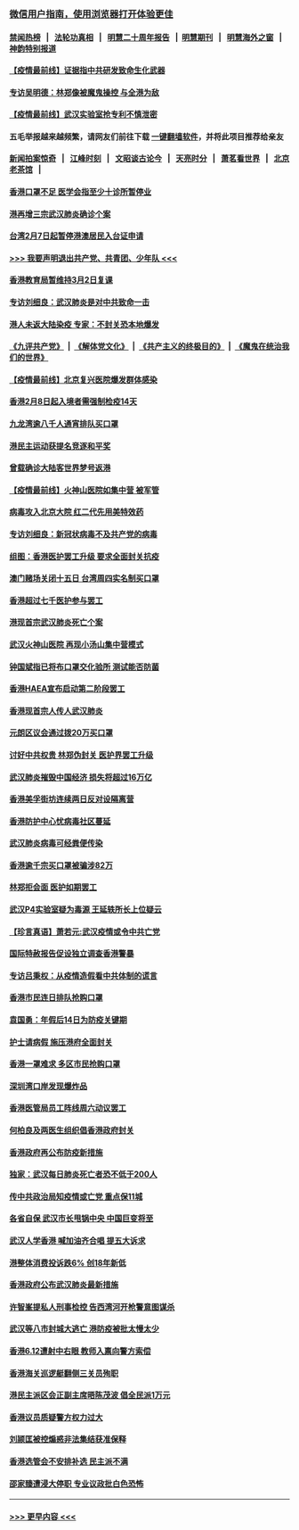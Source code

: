 ### [微信用户指南，使用浏览器打开体验更佳](https://github.com/gfw-breaker/banned-news1/blob/master/indexes/wechat-guide.md?t=0)
#### [禁闻热榜](热点新闻.md?t=0)  &nbsp;&nbsp;|&nbsp;&nbsp; [法轮功真相](https://github.com/gfw-breaker/truth/blob/master/README.md?t=0) &nbsp;&nbsp;|&nbsp;&nbsp; [明慧二十周年报告](https://github.com/gfw-breaker/mh-reports/blob/master/README.md?t=0) &nbsp;&nbsp;|&nbsp;&nbsp;[明慧期刊](https://github.com/gfw-breaker/mh-qikan) &nbsp;&nbsp;|&nbsp;&nbsp; [明慧海外之窗](https://github.com/gfw-breaker/mh-news/blob/master/README.md?t=0) &nbsp;&nbsp;|&nbsp;&nbsp; [神韵特别报道](https://github.com/gfw-breaker/mh-news/blob/master/shenyun.md?t=0)
#### [【疫情最前线】证据指中共研发致命生化武器](../pages/nsc415/n11853087.md?t=02081133) 
#### [专访吴明德：林郑像被魔鬼操控 与全港为敌](../pages/nsc415/n11852734.md?t=02081133) 
#### [【疫情最前线】武汉实验室抢专利不慎泄密](../pages/nsc415/n11850310.md?t=02081133) 
#### 五毛举报越来越频繁，请网友们前往下载 [一键翻墙软件](https://github.com/gfw-breaker/ssr-accounts)，并将此项目推荐给亲友
#### [新闻拍案惊奇](https://github.com/gfw-breaker/banned-news1/blob/master/pages/link4.md) &nbsp;&nbsp;|&nbsp;&nbsp; [江峰时刻](https://github.com/gfw-breaker/banned-news1/blob/master/pages/link4.md) &nbsp;&nbsp;|&nbsp;&nbsp; [文昭谈古论今](https://github.com/gfw-breaker/banned-news1/blob/master/pages/link4.md) &nbsp;&nbsp;|&nbsp;&nbsp; [天亮时分](https://github.com/gfw-breaker/banned-news1/blob/master/pages/link4.md) &nbsp;&nbsp;|&nbsp;&nbsp; [萧茗看世界](https://github.com/gfw-breaker/banned-news1/blob/master/pages/link4.md) &nbsp;&nbsp;|&nbsp;&nbsp; [北京老茶馆](https://github.com/gfw-breaker/banned-news1/blob/master/pages/link4.md) &nbsp;&nbsp;|&nbsp;&nbsp; 
#### [香港口罩不足 医学会指至少十诊所暂停业](../pages/nsc415/n11850301.md?t=02081133) 
#### [港再增三宗武汉肺炎确诊个案](../pages/nsc415/n11850328.md?t=02081133) 
#### [台湾2月7日起暂停港澳居民入台证申请](../pages/nsc415/n11850304.md?t=02081133) 
#### [>>> 我要声明退出共产党、共青团、少年队 <<<](https://github.com/begood0513/goodnews/blob/master/quit/letter.md) 
#### [香港教育局暂维持3月2日复课](../pages/nsc415/n11850260.md?t=02081133) 
#### [专访刘细良：武汉肺炎是对中共致命一击](../pages/nsc415/n11849934.md?t=02081133) 
#### [港人未返大陆染疫 专家：不封关恐本地爆发](../pages/nsc415/n11848021.md?t=02081133) 
#### [《九评共产党》](https://github.com/begood0513/9ping.md/blob/master/README.md) &nbsp;|&nbsp; [《解体党文化》](../../../../jtdwh.md/blob/master/README.md)  &nbsp;|&nbsp; [《共产主义的终极目的》](../../../../gczydzjmd.md/blob/master/README.md) &nbsp;|&nbsp; [《魔鬼在统治我们的世界》](../../../../mgztzwmdsj.md/blob/master/README.md) 
#### [【疫情最前线】北京复兴医院爆发群体感染](../pages/nsc415/n11847626.md?t=02081133) 
#### [香港2月8日起入境者需强制检疫14天](../pages/nsc415/n11847658.md?t=02081133) 
#### [九龙湾逾八千人通宵排队买口罩](../pages/nsc415/n11847647.md?t=02081133) 
#### [港民主运动获提名竞逐和平奖](../pages/nsc415/n11847633.md?t=02081133) 
#### [曾载确诊大陆客世界梦号返港](../pages/nsc415/n11847608.md?t=02081133) 
#### [【疫情最前线】火神山医院如集中营 被军管](../pages/nsc415/n11847524.md?t=02081133) 
#### [病毒攻入北京大院 红二代先用美特效药](../pages/nsc415/n11847427.md?t=02081133) 
#### [专访刘细良：新冠状病毒不及共产党的病毒](../pages/nsc415/n11847164.md?t=02081133) 
#### [组图：香港医护罢工升级 要求全面封关抗疫](../pages/nsc415/n11844107.md?t=02081133) 
#### [澳门赌场关闭十五日 台湾周四实名制买口罩](../pages/nsc415/n11845083.md?t=02081133) 
#### [香港超过七千医护参与罢工](../pages/nsc415/n11845051.md?t=02081133) 
#### [港现首宗武汉肺炎死亡个案](../pages/nsc415/n11844998.md?t=02081133) 
#### [武汉火神山医院 再现小汤山集中营模式](../pages/nsc415/n11844763.md?t=02081133) 
#### [钟国斌指已将布口罩交化验所 测试能否防菌](../pages/nsc415/n11842783.md?t=02081133) 
#### [香港HAEA宣布启动第二阶段罢工](../pages/nsc415/n11842723.md?t=02081133) 
#### [香港现首宗人传人武汉肺炎](../pages/nsc415/n11842766.md?t=02081133) 
#### [元朗区议会通过拨20万买口罩](../pages/nsc415/n11842754.md?t=02081133) 
#### [讨好中共权贵 林郑伪封关 医护界罢工升级](../pages/nsc415/n11842359.md?t=02081133) 
#### [武汉肺炎摧毁中国经济 损失将超过16万亿](../pages/nsc415/n11839723.md?t=02081133) 
#### [香港美孚街坊连续两日反对设隔离营](../pages/nsc415/n11839962.md?t=02081133) 
#### [香港防护中心忧病毒社区蔓延](../pages/nsc415/n11839933.md?t=02081133) 
#### [武汉肺炎病毒可经粪便传染](../pages/nsc415/n11839939.md?t=02081133) 
#### [香港逾千宗买口罩被骗涉82万](../pages/nsc415/n11839914.md?t=02081133) 
#### [林郑拒会面 医护如期罢工](../pages/nsc415/n11839892.md?t=02081133) 
#### [武汉P4实验室疑为毒源 王延轶所长上位疑云](../pages/nsc415/n11835543.md?t=02081133) 
#### [【珍言真语】萧若元:武汉疫情或令中共亡党](../pages/nsc415/n11829394.md?t=02081133) 
#### [国际特赦报告促设独立调查香港警暴](../pages/nsc415/n11833845.md?t=02081133) 
#### [专访吕秉权：从疫情造假看中共体制的谎言](../pages/nsc415/n11833813.md?t=02081133) 
#### [香港市民连日排队抢购口罩](../pages/nsc415/n11833794.md?t=02081133) 
#### [袁国勇：年假后14日为防疫关键期](../pages/nsc415/n11831088.md?t=02081133) 
#### [护士请病假 施压港府全面封关](../pages/nsc415/n11831030.md?t=02081133) 
#### [香港一罩难求 多区市民抢购口罩](../pages/nsc415/n11831002.md?t=02081133) 
#### [深圳湾口岸发现爆炸品](../pages/nsc415/n11828802.md?t=02081133) 
#### [香港医管局员工阵线周六动议罢工](../pages/nsc415/n11828762.md?t=02081133) 
#### [何柏良及两医生组织倡香港政府封关](../pages/nsc415/n11828749.md?t=02081133) 
#### [香港政府再公布防疫新措施](../pages/nsc415/n11828716.md?t=02081133) 
#### [独家：武汉每日肺炎死亡者恐不低于200人](../pages/nsc415/n11828240.md?t=02081133) 
#### [传中共政治局知疫情或亡党 重点保11城](../pages/nsc415/n11828145.md?t=02081133) 
#### [各省自保 武汉市长甩锅中央 中国巨变将至](../pages/nsc415/n11828021.md?t=02081133) 
#### [武汉人学香港 喊加油齐合唱 提五大诉求](../pages/nsc415/n11827046.md?t=02081133) 
#### [港整体消费投诉跌6% 创18年新低](../pages/nsc415/n11817280.md?t=02081133) 
#### [香港政府公布武汉肺炎最新措施](../pages/nsc415/n11817152.md?t=02081133) 
#### [许智峯提私人刑事检控 告西湾河开枪警意图谋杀](../pages/nsc415/n11817132.md?t=02081133) 
#### [武汉等八市封城大逃亡 港防疫被批太慢太少](../pages/nsc415/n11817058.md?t=02081133) 
#### [香港6.12遭射中右眼 教师入禀向警方索偿](../pages/nsc415/n11814678.md?t=02081133) 
#### [香港海关巡逻艇翻侧三关员殉职](../pages/nsc415/n11814604.md?t=02081133) 
#### [港民主派区会正副主席晤陈茂波 倡全民派1万元](../pages/nsc415/n11814582.md?t=02081133) 
#### [香港议员质疑警方权力过大](../pages/nsc415/n11814560.md?t=02081133) 
#### [刘颕匡被控煽惑非法集结获准保释](../pages/nsc415/n11811727.md?t=02081133) 
#### [香港选管会不安排补选 民主派不满](../pages/nsc415/n11811691.md?t=02081133) 
#### [邵家臻遭浸大停职 专业议政批白色恐怖](../pages/nsc415/n11811670.md?t=02081133) 

----
#### [ >>> 更早内容 <<< ](../indexes/nsc415-earlier.md)
